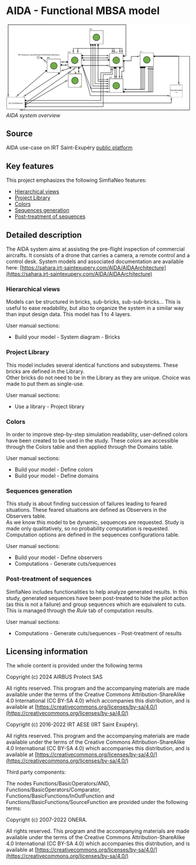 # AIDA - Functional MBSA model

![AIDA system overview](./Documentation/Overview.png "AIDA system overview")  
_AIDA system overview_


## Source

AIDA use-case on IRT Saint-Exupéry [public platform](https://sahara.irt-saintexupery.com/AIDA)

## Key features

This project emphasizes the following SimfiaNeo features:

* [Hierarchical views](#hierarchical-views)
* [Project Library](#project-library)
* [Colors](#colors)
* [Sequences generation](#sequences-generation)
* [Post-treatment of sequences](#post-treatment-of-sequences)

## Detailed description

The AIDA system aims at assisting the pre-flight inspection of commercial aircrafts. It consists of a drone that carries a camera, a remote control and a control desk. System models and associated documentation are available here: [https://sahara.irt-saintexupery.com/AIDA/AIDAArchitecture](https://sahara.irt-saintexupery.com/AIDA/AIDAArchitecture)

### Hierarchical views

Models can be structured in bricks, sub-bricks, sub-sub-bricks... This is useful to ease readability, but also to organize the system in a similar way than input design data. This model has 1 to 4 layers.

User manual sections:

* Build your model - System diagram - Bricks

### Project Library

This model includes several identical functions and subsystems. These bricks are defined in the Library.  
Other bricks do not need to be in the Library as they are unique. Choice was made to put them as single-use.  

User manual sections:

* Use a library - Project library

### Colors

In order to improve step-by-step simulation readability, user-defined colors have been created to be used in the study. These colors are accessible through the Colors table and then applied through the Domains table.

User manual sections:

* Build your model - Define colors
* Build your model - Define domains

### Sequences generation

This study is about finding succession of failures leading to feared situations. These feared situations are defined as Observers in the Observers table.  
As we know this model to be dynamic, sequences are requested. Study is made only qualitatively, so no probability computation is requested. Computation options are defined in the sequences configurations table.

User manual sections:

* Build your model - Define observers
* Computations - Generate cuts/sequences

### Post-treatment of sequences

SimfiaNeo includes functionalities to help analyze generated results. In this study, generated sequences have been post-treated to hide the pilot action (as this is not a failure) and group sequences which are equivalent to cuts. This is managed through the _Rule_ tab of computation results.

User manual sections:

* Computations - Generate cuts/sequences - Post-treatment of results

## Licensing information

The whole content is provided under the following terms

Copyright (c) 2024 AIRBUS Protect SAS

All rights reserved. This program and the accompanying materials are made available under the terms of the  Creative Commons Attribution-ShareAlike 4.0 International (CC BY-SA 4.0) which accompanies this distribution, and is available at [https://creativecommons.org/licenses/by-sa/4.0/](https://creativecommons.org/licenses/by-sa/4.0/)

Copyright (c) 2016-2022 IRT AESE (IRT Saint Exupéry).

All rights reserved. This program and the accompanying materials are made available under the terms of the  Creative Commons Attribution-ShareAlike 4.0 International (CC BY-SA 4.0) which accompanies this distribution, and is available at [https://creativecommons.org/licenses/by-sa/4.0/](https://creativecommons.org/licenses/by-sa/4.0/)

Third party components:

The nodes Functions/BasicOperators/AND, Functions/BasicOperators/Comparator, Functions/BasicFunctions/InOutFunction and  Functions/BasicFunctions/SourceFunction are provided under the following terms:

Copyright (c) 2007-2022 ONERA.

All rights reserved. This program and the accompanying materials  are made available under the terms of the Creative Commons Attribution-ShareAlike 4.0 International (CC BY-SA 4.0) which accompanies this distribution, and is available at [https://creativecommons.org/licenses/by-sa/4.0/](https://creativecommons.org/licenses/by-sa/4.0/)